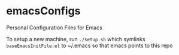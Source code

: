 # emacsConfigs
Personal Configuration Files for Emacs

To setup a new machine, run `./setup.sh` which symlinks `baseEmacsInitFile.el` to ~/.emacs so that emacs points to this repo
